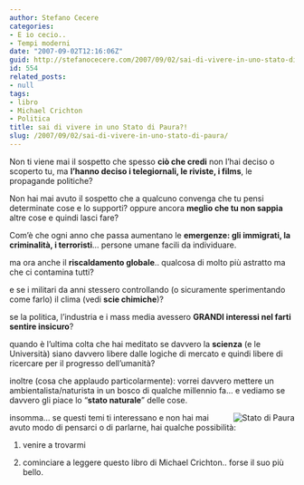 ```yaml
---
author: Stefano Cecere
categories:
- E io cecio..
- Tempi moderni
date: "2007-09-02T12:16:06Z"
guid: http://stefanocecere.com/2007/09/02/sai-di-vivere-in-uno-stato-di-paura/
id: 554
related_posts:
- null
tags:
- libro
- Michael Crichton
- Politica
title: sai di vivere in uno Stato di Paura?!
slug: /2007/09/02/sai-di-vivere-in-uno-stato-di-paura/
---
```


Non ti viene mai il sospetto che spesso **ciò che credi** non l&#8217;hai deciso o scoperto tu, ma **l&#8217;hanno deciso i telegiornali, le riviste, i films**, le propagande politiche?

Non hai mai avuto il sospetto che a qualcuno convenga che tu pensi determinate cose e lo supporti? oppure ancora **meglio che tu non sappia** altre cose e quindi lasci fare?

Com&#8217;è che ogni anno che passa aumentano le **emergenze: gli immigrati, la criminalità, i terroristi**&#8230; persone umane facili da individuare.

ma ora anche il **riscaldamento globale**.. qualcosa di molto più astratto ma che ci contamina tutti?

e se i militari da anni stessero controllando (o sicuramente sperimentando come farlo) il clima (vedi **scie chimiche**)?

se la politica, l&#8217;industria e i mass media avessero **GRANDI interessi nel farti sentire insicuro**?

quando è l&#8217;ultima colta che hai meditato se davvero la **scienza** (e le Università) siano davvero libere dalle logiche di mercato e quindi libere di ricercare per il progresso dell&#8217;umanità?

inoltre (cosa che applaudo particolarmente): vorrei davvero mettere un ambientalista/naturista in un bosco di qualche millennio fa&#8230; e vediamo se davvero gli piace lo &#8220;**stato naturale**&#8221; delle cose.

<img src="http://stefanocecere.com/wp-content/uploads/sites/3/2007/09/crichton_stato_di_paura.thumbnail.jpg" title="Stato di Paura" alt="Stato di Paura" align="right" />insomma&#8230; se questi temi ti interessano e non hai mai avuto modo di pensarci o di parlarne, hai qualche possibilità:

1) venire a trovarmi

2) cominciare a leggere questo libro di Michael Crichton.. forse il suo più bello.